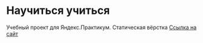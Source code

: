 # Научиться учиться
Учебный проект для Яндекс.Практикум. Статическая вёрстка
[Ссылка на сайт](https://kskroha.github.io/how-to-learn)
